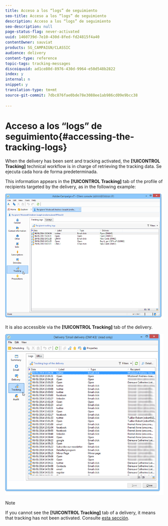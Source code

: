 ```yaml
---
title: Acceso a los “logs” de seguimiento
seo-title: Acceso a los “logs” de seguimiento
description: Acceso a los “logs” de seguimiento
seo-description: null
page-status-flag: never-activated
uuid: 1460739d-7e10-430d-8fed-fd24815f4a40
contentOwner: sauviat
products: SG_CAMPAIGN/CLASSIC
audience: delivery
content-type: reference
topic-tags: tracking-messages
discoiquuid: ad1ce80d-8976-430d-9964-e50d548b2822
index: y
internal: n
snippet: y
translation-type: tm+mt
source-git-commit: 7dbc876fae0bde78e3088ee1ab986cd09e9bcc38

---
```



# Acceso a los “logs” de seguimiento{#accessing-the-tracking-logs}

When the delivery has been sent and tracking activated, the **[!UICONTROL Tracking]** technical workflow is in charge of retrieving the tracking data. Se ejecuta cada hora de forma predeterminada.

This information appears in the **[!UICONTROL Tracking]** tab of the profile of recipients targeted by the delivery, as in the following example:

![](assets/s_ncs_user_select_tracking_tab_from_recipient.png)

It is also accessible via the **[!UICONTROL Tracking]** tab of the delivery.

![](assets/s_ncs_user_select_tracking_tab_from_del.png)

>[!NOTE]
>
>If you cannot see the **[!UICONTROL Tracking]** tab of a delivery, it means that tracking has not been activated. Consulte [esta sección](../../delivery/using/how-to-configure-tracked-links.md).
